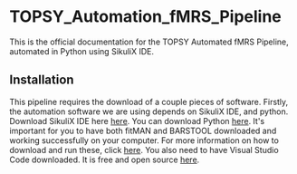 # TOPSY_Automation_fMRS_Pipeline
This is the official documentation for the TOPSY Automated fMRS Pipeline, automated in Python using SikuliX IDE.



## Installation
This pipeline requires the download of a couple pieces of software. Firstly, the automation software we are using depends on SikuliX IDE, and python. Download SikuliX IDE here <a href="https://raiman.github.io/SikuliX1/downloads.html">here<a>. You can download Python <a href="https://www.python.org/downloads/">here</a>.
It's important for you to have both fitMAN and BARSTOOL downloaded and working successfully on your computer. For more information on how to download and run these, click <a href="https://github.com/dwong263/MAGIQ/wiki/Installation-Overview">here</a>. You also need to have Visual Studio Code downloaded. It is free and open source <a href="https://code.visualstudio.com/download">here</a>. 
  

